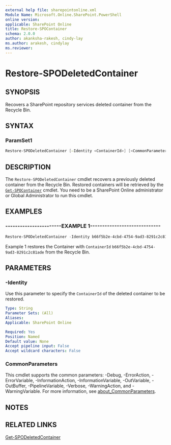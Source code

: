 ```yaml
---
external help file: sharepointonline.xml
Module Name: Microsoft.Online.SharePoint.PowerShell
online version: 
applicable: SharePoint Online
title: Restore-SPOContainer
schema: 2.0.0
author: akanksha-rakesh, cindy-lay
ms.author: arakesh, cindylay
ms.reviewer:
---
```


# Restore-SPODeletedContainer​

## SYNOPSIS

Recovers a SharePoint repository services deleted container from the Recycle Bin. 

## SYNTAX


### ParamSet1

```powershell
Restore-SPODeletedContainer [–Identity <ContainerId>​] [<CommonParameters>]
```


## DESCRIPTION

The `Restore-SPODeletedContainer` cmdlet recovers a previously deleted container from the Recycle Bin. Restored containers will be retrieved by the [`Get-SPOContainer`](./Get-SPOContainer.md) cmdlet. You need to be a SharePoint Online administrator or Global Administrator to run this cmdlet.



## EXAMPLES

### -----------------------EXAMPLE 1-----------------------------

```powershell
Restore-SPODeletedContainer -Identity b66f5b2e-4cbd-4754-9ad3-8291c2c81ade
```
Example 1 restores the Container with `ContainerId` `b66f5b2e-4cbd-4754-9ad3-8291c2c81ade` from the Recycle Bin.


## PARAMETERS



### -Identity

Use this parameter to specify the `ContainerId` of the deleted container to be restored.
 
```yaml
Type: String
Parameter Sets: (All)
Aliases:
Applicable: SharePoint Online

Required: Yes
Position: Named
Default value: None
Accept pipeline input: False
Accept wildcard characters: False
```



### CommonParameters

This cmdlet supports the common parameters: -Debug, -ErrorAction, -ErrorVariable, -InformationAction, -InformationVariable, -OutVariable, -OutBuffer, -PipelineVariable, -Verbose, -WarningAction, and -WarningVariable. For more information, see [about_CommonParameters](https://go.microsoft.com/fwlink/?LinkID=113216).


## NOTES

## RELATED LINKS
[Get-SPODeletedContainer](./Get-SPODeletedContainer.md)
